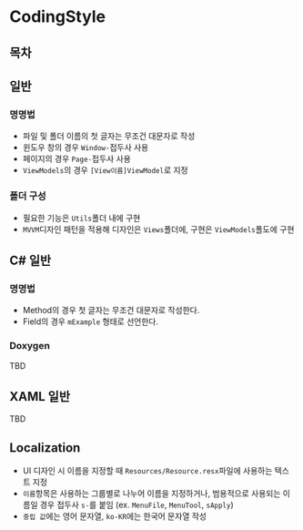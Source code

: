 # CodingStyle
## 목차

## 일반
### 명명법
- 파일 및 폴더 이름의 첫 글자는 무조건 대문자로 작성
- 윈도우 창의 경우 ```Window-```접두사 사용
- 페이지의 경우 ```Page-```접두사 사용
- ```ViewModels```의 경우 ```[View이름]ViewModel```로 지정
### 폴더 구성
- 필요한 기능은 ```Utils```폴더 내에 구현
- ```MVVM```디자인 패턴을 적용해 디자인은 ```Views```폴더에, 구현은 ```ViewModels```폴도에 구현

  
## C# 일반
### 명명법
- Method의 경우 첫 글자는 무조건 대문자로 작성한다.
- Field의 경우 ```mExample``` 형태로 선언한다.
### Doxygen
TBD
## XAML 일반
TBD

## Localization
- UI 디자인 시 이름을 지정할 때 ```Resources/Resource.resx```파일에 사용하는 텍스트 지정
- ```이름```항목은 사용하는 그룹별로 나누어 이름을 지정하거나, 범용적으로 사용되는 이름일 경우 접두사 ```s-```를 붙임
(ex. ```MenuFile```, ```MenuTool```, ```sApply```)
- ```중립 값```에는 영어 문자열, ```ko-KR```에는 한국어 문자열 작성